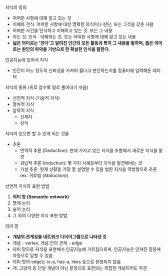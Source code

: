 지식의 정의
- 어떠한 사항에 대해 알고 있는 것
- 지혜와 견식. 어떠한 사항에 대한 명확한 의식이나 판단. 또는 그것을 갖춘 사람
- 어떠한 사건을 인식하고 이해하고 있는 것. 또는 그 내용
- 아는 것. 인식 · 이해하는 것. 또는 어떠한 사항에 대해 알고 있는 내용
- **넓은 의미로는 '안다'고 알려진 인간의 모든 활동과 특히 그 내용을 말하며, 좁은 의미로는 원인의 파악을 기반으로 한 확실한 인식을 말한다.**

인공지능에 있어서 지식
- 인간이 어느 정도의 신뢰성을 가져야 옳다고 판단하는지를 컴퓨터에 입력해둔 데이터

지식의 종류 (위로 갈수록 말로 풀어내기 쉬움)
- 선언적 지식 (기술적 지식)
- 절차적 지식
- 암묵적 지식
  - 신체지
  - 상식

지식이 있으면 할 수 있게 되는 것들
- 추론
  - 연역적 추론 (Deduction): 현재 가지고 있는 지식을 조합해서 새로운 지식을 발견
  - 귀납적 추론 (Induction): 몇 가지 사례로부터 지식을 발견해내는 것
  - 가설 추론: 현재 상황을 가장 잘 설명할 수 있을 법한 지식을 역방향으로 추론 (ex. 귀추법 (Abduction))

선언적 지식의 표현 방법
1. **의미 망 (Semantic network)**
2. 명제 논리
3. 술어 논리
4. 그 외의 다양한 지식 표현 방법

의미 망
- **개념의 관계성을 네트워크 다이어그램으로 나타낸 것**
- 개념 - vertex, 개념 간의 관계 - edge
- 의미 망으로 지식을 표현해서 인공지능에 가르침으로써, 인공지능은 던져진 질문에 자동으로 답할 수 있음
- 의미 망의 edge는 is-a, has-a, likes 등으로 한정되지 않음
- 개, 고양이 등 단일 개념이 아닌 문장으로 표현되는 복잡한 개념이어도 무관